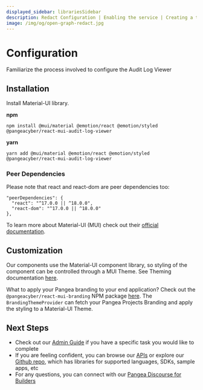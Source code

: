 ```yaml
---
displayed_sidebar: librariesSidebar
description: Redact Configuration | Enabling the service | Creating a token for the service | Enable Redact rules | Add secure Audit Log integration
image: /img/og/open-graph-redact.jpg
---
```


# Configuration

Familiarize the process involved to configure the Audit Log Viewer

## Installation

Install Material-UI library.

**npm**

```
npm install @mui/material @emotion/react @emotion/styled @pangeacyber/react-mui-audit-log-viewer
```

**yarn**

```
yarn add @mui/material @emotion/react @emotion/styled @pangeacyber/react-mui-audit-log-viewer
```

### Peer Dependencies

Please note that react and react-dom are peer dependencies too:

```
"peerDependencies": {
  "react": "^17.0.0 || ^18.0.0",
  "react-dom": "^17.0.0 || ^18.0.0"
},
```

To learn more about Material-UI (MUI) check out their [official documentation](https://mui.com/material-ui/getting-started/installation/).

## Customization

Our components use the Material-UI component library, so styling of the component can be controlled through a MUI Theme. See Theming documentation [here](https://mui.com/material-ui/customization/theming/).

What to apply your Pangea branding to your end application? Check out the `@pangeacyber/react-mui-branding` NPM package [here](https://github.com/pangeacyber/pangea-javascript/tree/main/packages/react-mui-branding). The `BrandingThemeProvider` can fetch your Pangea Projects Branding and apply the styling to a Material-UI Theme.

## Next Steps

- Check out our [Admin Guide](https://pangea.cloud/docs/admin-guide/) if you have a specific task you would like to complete
- If you are feeling confident, you can browse our [APIs](https://pangea.cloud/docs/api/) or explore our [Github repo](https://github.com/pangeacyber), which has libraries for supported languages, SDKs, sample apps, etc
- For any questions, you can connect with our [Pangea Discourse for Builders](https://l.pangea.cloud/Jd4wlGs)